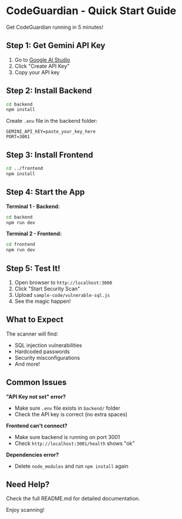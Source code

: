 # CodeGuardian - Quick Start Guide

Get CodeGuardian running in 5 minutes!

## Step 1: Get Gemini API Key

1. Go to [Google AI Studio](https://makersuite.google.com/app/apikey)
2. Click "Create API Key"
3. Copy your API key

## Step 2: Install Backend

```bash
cd backend
npm install
```

Create `.env` file in the backend folder:

```env
GEMINI_API_KEY=paste_your_key_here
PORT=3001
```

## Step 3: Install Frontend

```bash
cd ../frontend
npm install
```

## Step 4: Start the App

**Terminal 1 - Backend:**
```bash
cd backend
npm run dev
```

**Terminal 2 - Frontend:**
```bash
cd frontend
npm run dev
```

## Step 5: Test It!

1. Open browser to `http://localhost:3000`
2. Click "Start Security Scan"
3. Upload `sample-code/vulnerable-sql.js`
4. See the magic happen!

## What to Expect

The scanner will find:
- SQL injection vulnerabilities
- Hardcoded passwords
- Security misconfigurations
- And more!

## Common Issues

**"API Key not set" error?**
- Make sure `.env` file exists in `backend/` folder
- Check the API key is correct (no extra spaces)

**Frontend can't connect?**
- Make sure backend is running on port 3001
- Check `http://localhost:3001/health` shows "ok"

**Dependencies error?**
- Delete `node_modules` and run `npm install` again

## Need Help?

Check the full README.md for detailed documentation.

Enjoy scanning!
